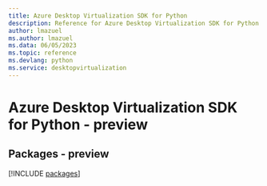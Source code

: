```yaml
---
title: Azure Desktop Virtualization SDK for Python
description: Reference for Azure Desktop Virtualization SDK for Python
author: lmazuel
ms.author: lmazuel
ms.data: 06/05/2023
ms.topic: reference
ms.devlang: python
ms.service: desktopvirtualization
---
```

# Azure Desktop Virtualization SDK for Python - preview
## Packages - preview
[!INCLUDE [packages](desktop-virtualization-index.md)]